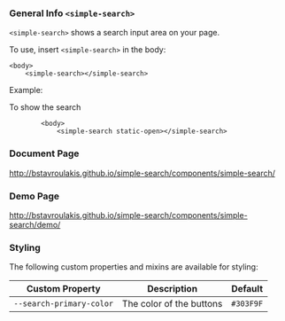 ﻿### General Info `<simple-search>`

`<simple-search>` shows a search input area on your page.

To use, insert `<simple-search>` in the body:
    
    <body>
        <simple-search></simple-search>        

Example:

To show the search
```
        <body>
            <simple-search static-open></simple-search>
```

### Document Page

<http://bstavroulakis.github.io/simple-search/components/simple-search/>

### Demo Page

<http://bstavroulakis.github.io/simple-search/components/simple-search/demo/>

### Styling
The following custom properties and mixins are available for styling:

Custom Property | Description | Default
-----------------------|--------------------------------|---------------
`--search-primary-color` | The color of the buttons | `#303F9F`
